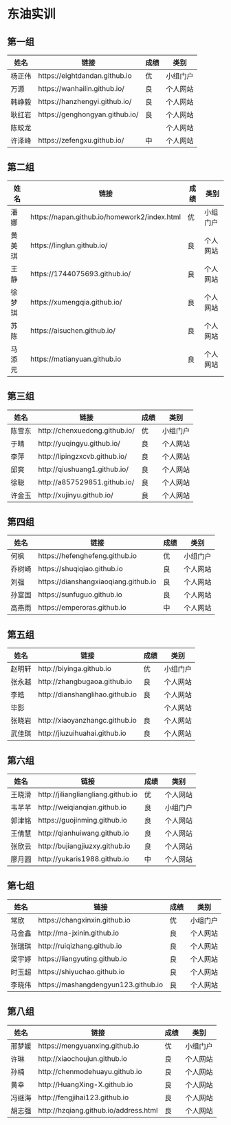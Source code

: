 # 东油实训

## 第一组

<table>
    <thead>
        <tr>
            <th>姓名</th>
            <th>链接</th>
            <th>成绩</th>
            <th>类别</th>
        </tr>
    </thead>
    <tbody>
        <tr>
            <td>杨正伟</td>
            <td>https://eightdandan.github.io</td>
            <td>优</td>
            <td>小组门户</td>
        </tr>
        <tr>
            <td>万源</td>
            <td>https://wanhailin.github.io/</td>
            <td>良</td>
            <td>个人网站</td>
        </tr>
        <tr>
            <td>韩峥毅</td>
            <td>https://hanzhengyi.github.io/</td>
            <td>良</td>
            <td>个人网站</td>
        </tr>
        <tr>
            <td>耿红岩</td>
            <td>https://genghongyan.github.io/</td>
            <td>良</td>
            <td>个人网站</td>
        </tr>
        <tr>
            <td>陈蛟龙</td>
            <td></td>
            <td></td>
            <td>个人网站</td>
        </tr>
        <tr>
            <td>许泽峰</td>
            <td>https://zefengxu.github.io/</td>
            <td>中</td>
            <td>个人网站</td>
        </tr>
    </tbody>
</table>

## 第二组

<table>
    <thead>
        <tr>
            <th>姓名</th>
            <th>链接</th>
            <th>成绩</th>
            <th>类别</th>
        </tr>
    </thead>
    <tbody>
        <tr>
            <td>潘娜</td>
            <td>https://napan.github.io/homework2/index.html</td>
            <td>优</td>
            <td>小组门户</td>
        </tr>
        <tr>
            <td>黄美琪</td>
            <td>https://linglun.github.io/</td>
            <td>良</td>
            <td>个人网站</td>
        </tr>
        <tr>
            <td>王静</td>
            <td>https://1744075693.github.io/</td>
            <td>良</td>
            <td>个人网站</td>
        </tr>
        <tr>
            <td>徐梦琪</td>
            <td>https://xumengqia.github.io/</td>
            <td>良</td>
            <td>个人网站</td>
        </tr>
        <tr>
            <td>苏陈</td>
            <td>https://aisuchen.github.io/</td>
            <td>良</td>
            <td>个人网站</td>
        </tr>
        <tr>
            <td>马添元</td>
            <td>https://matianyuan.github.io</td>
            <td>良</td>
            <td>个人网站</td>
        </tr>
    </tbody>
</table>

## 第三组

<table>
    <thead>
        <tr>
            <th>姓名</th>
            <th>链接</th>
            <th>成绩</th>
            <th>类别</th>
        </tr>
    </thead>
    <tbody>
        <tr>
            <td>陈雪东</td>
            <td>http://chenxuedong.github.io/</td>
            <td>优</td>
            <td>小组门户</td>
        </tr>
        <tr>
            <td>于晴</td>
            <td>http://yuqingyu.github.io/</td>
            <td>良</td>
            <td>个人网站</td>
        </tr>
        <tr>
            <td>李萍</td>
            <td>http://lipingzxcvb.github.io/</td>
            <td>良</td>
            <td>个人网站</td>
        </tr>
        <tr>
            <td>邱爽</td>
            <td>http://qiushuang1.github.io/</td>
            <td>良</td>
            <td>个人网站</td>
        </tr>
        <tr>
            <td>徐聪</td>
            <td>http://a857529851.github.io/</td>
            <td>良</td>
            <td>个人网站</td>
        </tr>
        <tr>
            <td>许金玉</td>
            <td>http://xujinyu.github.io/</td>
            <td>良</td>
            <td>个人网站</td>
        </tr>
    </tbody>
</table>

## 第四组

<table>
    <thead>
        <tr>
            <th>姓名</th>
            <th>链接</th>
            <th>成绩</th>
            <th>类别</th>
        </tr>
    </thead>
    <tbody>
        <tr>
            <td>何枫</td>
            <td>https://hefenghefeng.github.io</td>
            <td>优</td>
            <td>小组门户</td>
        </tr>
        <tr>
            <td>乔树崎</td>
            <td>https://shuqiqiao.github.io</td>
            <td>良</td>
            <td>个人网站</td>
        </tr>
        <tr>
            <td>刘强</td>
            <td>https://dianshangxiaoqiang.github.io</td>
            <td>良</td>
            <td>个人网站</td>
        </tr>
        <tr>
            <td>孙富国</td>
            <td>https://sunfuguo.github.io</td>
            <td>良</td>
            <td>个人网站</td>
        </tr>
        <tr>
            <td>高燕雨</td>
            <td>https://emperoras.github.io</td>
            <td>中</td>
            <td>个人网站</td>
        </tr>
    </tbody>
</table>

## 第五组


<table>
    <thead>
        <tr>
            <th>姓名</th>
            <th>链接</th>
            <th>成绩</th>
            <th>类别</th>
        </tr>
    </thead>
    <tbody>
        <tr>
            <td>赵明轩</td>
            <td>http://biyinga.github.io</td>
            <td>优</td>
            <td>小组门户</td>
        </tr>
        <tr>
            <td>张永越</td>
            <td>http://zhangbugaoa.github.io</td>
            <td>良</td>
            <td>个人网站</td>
        </tr>
        <tr>
            <td>李皓</td>
            <td>http://dianshanglihao.github.io</td>
            <td>良</td>
            <td>个人网站</td>
        </tr>
        <tr>
            <td>毕影</td>
            <td></td>
            <td></td>
            <td>个人网站</td>
        </tr>
        <tr>
            <td>张晓岩</td>
            <td>http://xiaoyanzhangc.github.io</td>
            <td>良</td>
            <td>个人网站</td>
        </tr>
        <tr>
            <td>武佳琪</td>
            <td>http://jiuzuihuahai.github.io</td>
            <td>良</td>
            <td>个人网站</td>
        </tr>
    </tbody>
</table>

## 第六组

<table>
    <thead>
        <tr>
            <th>姓名</th>
            <th>链接</th>
            <th>成绩</th>
            <th>类别</th>
        </tr>
    </thead>
    <tbody>
        <tr>
            <td>王晓滑</td>
            <td>http://jiliangliangliang.github.io</td>
            <td>优</td>
            <td>个人网站</td>
        </tr>
        <tr>
            <td>韦芊芊</td>
            <td>http://weiqianqian.github.io </td>
            <td>良</td>
            <td>小组门户</td>
        </tr>
        <tr>
            <td>郭津铭</td>
            <td>https://guojinming.github.io</td>
            <td>良</td>
            <td>个人网站</td>
        </tr>
        <tr>
            <td>王倩慧</td>
            <td>http://qianhuiwang.github.io</td>
            <td>良</td>
            <td>个人网站</td>
        </tr>
        <tr>
            <td>张欣云</td>
            <td>http://bujiangjiuzxy.github.io</td>
            <td>良</td>
            <td>个人网站</td>
        </tr>
        <tr>
            <td>廖月圆</td>
            <td>http://yukaris1988.github.io</td>
            <td>中</td>
            <td>个人网站</td>
        </tr>
    </tbody>
</table>

## 第七组

<table>
    <thead>
        <tr>
            <th>姓名</th>
            <th>链接</th>
            <th>成绩</th>
            <th>类别</th>
        </tr>
    </thead>
    <tbody>
        <tr>
            <td>常欣</td>
            <td>https://changxinxin.github.io</td>
            <td>优</td>
            <td>小组门户</td>
        </tr>
        <tr>
            <td>马金鑫</td>
            <td>http://ma-jxinin.github.io</td>
            <td>良</td>
            <td>个人网站</td>
        </tr>
        <tr>
            <td>张瑞琪</td>
            <td>http://ruiqizhang.github.io</td>
            <td>良</td>
            <td>个人网站</td>
        </tr>
        <tr>
            <td>梁宇婷</td>
            <td>https://liangyuting.github.io</td>
            <td>良</td>
            <td>个人网站</td>
        </tr>
        <tr>
            <td>时玉超</td>
            <td>https://shiyuchao.github.io</td>
            <td>良</td>
            <td>个人网站</td>
        </tr>
        <tr>
            <td>李晓伟</td>
            <td>https://mashangdengyun123.github.io</td>
            <td>良</td>
            <td>个人网站</td>
        </tr>
    </tbody>
</table>

## 第八组

<table>
    <thead>
        <tr>
            <th>姓名</th>
            <th>链接</th>
            <th>成绩</th>
            <th>类别</th>
        </tr>
    </thead>
    <tbody>
        <tr>
            <td>邢梦媛</td>
            <td>https://mengyuanxing.github.io</td>
            <td>优</td>
            <td>小组门户</td>
        </tr>
        <tr>
            <td>许琳</td>
            <td>http://xiaochoujun.github.io</td>
            <td>良</td>
            <td>个人网站</td>
        </tr>
        <tr>
            <td>孙楠</td>
            <td>http://chenmodehuayu.github.io</td>
            <td>良</td>
            <td>个人网站</td>
        </tr>
        <tr>
            <td>黄幸</td>
            <td>http://HuangXing-X.github.io</td>
            <td>良</td>
            <td>个人网站</td>
        </tr>
        <tr>
            <td>冯继海</td>
            <td>http://fengjihai123.github.io</td>
            <td>良</td>
            <td>个人网站</td>
        </tr>
        <tr>
            <td>胡志强</td>
            <td>http://hzqiang.github.io/address.html</td>
            <td>良</td>
            <td>个人网站</td>
        </tr>
    </tbody>
</table>
